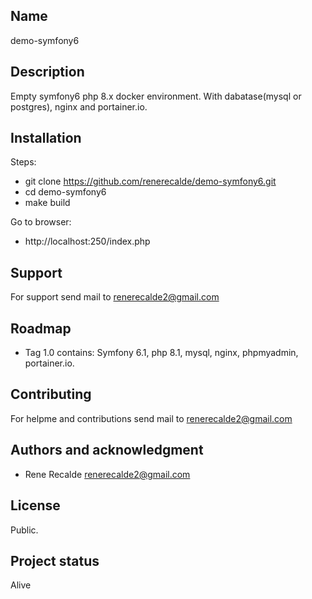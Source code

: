 ## Name

demo-symfony6

## Description

Empty symfony6 php 8.x docker environment. With dabatase(mysql or postgres), nginx and portainer.io.

## Installation

Steps:

- git clone https://github.com/renerecalde/demo-symfony6.git
- cd demo-symfony6
- make build

Go to browser:

- http://localhost:250/index.php

## Support

For support send mail to renerecalde2@gmail.com

## Roadmap

- Tag 1.0 contains: Symfony 6.1, php 8.1, mysql, nginx, phpmyadmin, portainer.io.

## Contributing

For helpme and contributions send mail to renerecalde2@gmail.com

## Authors and acknowledgment

- Rene Recalde renerecalde2@gmail.com

## License

Public.

## Project status

Alive
